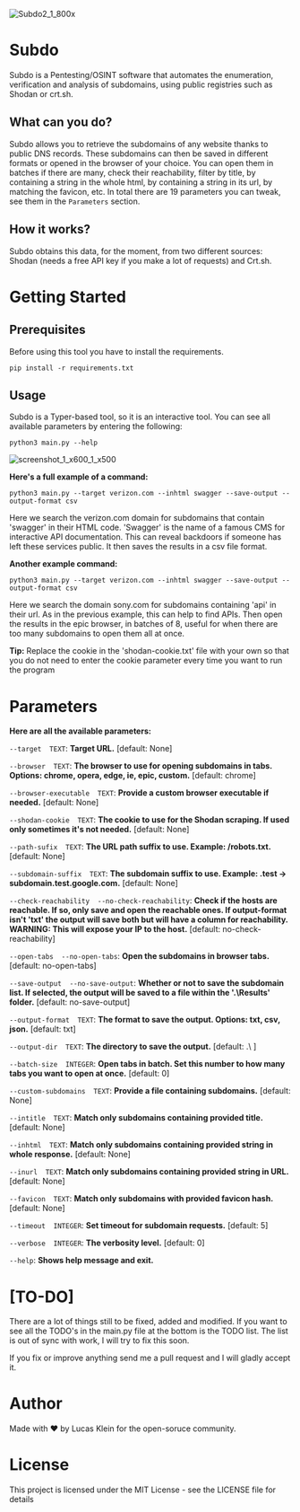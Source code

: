 ![Subdo2_1_800x](https://user-images.githubusercontent.com/59050136/171484315-06d7a9de-c6bd-434d-b74e-29347eb8c65f.png)

# Subdo
Subdo is a Pentesting/OSINT software that automates the enumeration, verification and analysis of subdomains, using public registries such as Shodan or crt.sh.

## What can you do?
Subdo allows you to retrieve the subdomains of any website thanks to public DNS records.
These subdomains can then be saved in different formats or opened in the browser of your choice. You can open them in batches if there are many, check their reachability, filter by title, by containing a string in the whole html, by containing a string in its url, by matching the favicon, etc.
In total there are 19 parameters you can tweak, see them in the `Parameters` section.

## How it works?
Subdo obtains this data, for the moment, from two different sources: Shodan (needs a free API key if you make a lot of requests) and Crt.sh.

# Getting Started
## Prerequisites
Before using this tool you have to install the requirements.

`pip install -r requirements.txt`

## Usage
Subdo is a Typer-based tool, so it is an interactive tool. You can see all available parameters by entering the following:

`python3 main.py --help`

![screenshot_1_x600_1_x500](https://user-images.githubusercontent.com/59050136/190322632-cac362d1-201a-4e6d-975f-5417d5c16cf5.png)



**Here's a full example of a command:**

`python3 main.py --target verizon.com --inhtml swagger --save-output --output-format csv`

Here we search the verizon.com domain for subdomains that contain 'swagger' in their HTML code. 'Swagger' is the name of a famous CMS for interactive API documentation. This can reveal backdoors if someone has left these services public. It then saves the results in a csv file format.

**Another example command:**

`python3 main.py --target verizon.com --inhtml swagger --save-output --output-format csv`


Here we search the domain sony.com for subdomains containing 'api' in their url. As in the previous example, this can help to find APIs. Then open the results in the epic browser, in batches of 8, useful for when there are too many subdomains to open them all at once.

**Tip:** Replace the cookie in the 'shodan-cookie.txt' file with your own so that you do not need to enter the cookie parameter every time you want to run the program

# Parameters
**Here are all the available parameters:**

`--target  TEXT`: **Target URL.** [default: None]

`--browser  TEXT`: **The browser to use for opening subdomains in tabs. Options: chrome, opera, edge, ie, epic, custom.** [default: chrome]

`--browser-executable  TEXT`: **Provide a custom browser executable if needed.** [default: None]

`--shodan-cookie  TEXT`: **The cookie to use for the Shodan scraping. If used only sometimes it's not needed.** [default: None]

`--path-sufix  TEXT`: **The URL path suffix to use. Example: /robots.txt.** [default: None]

`--subdomain-suffix  TEXT`: **The subdomain suffix to use. Example: .test -> subdomain.test.google.com.** [default: None]

`--check-reachability  --no-check-reachability`: **Check if the hosts are reachable. If so, only save and open the reachable ones. If output-format isn't 'txt' the output will save both but will have a column for reachability. WARNING: This will expose your IP to the host.** [default: no-check-reachability]

`--open-tabs  --no-open-tabs`: **Open the subdomains in browser tabs.** [default: no-open-tabs]

`--save-output  --no-save-output`: **Whether or not to save the subdomain list. If selected, the output will be saved to a file within the '.\Results' folder.** [default: no-save-output]

`--output-format  TEXT`: **The format to save the output. Options: txt, csv, json.** [default: txt]

`--output-dir  TEXT`: **The directory to save the output.** [default: .\ ]

`--batch-size  INTEGER`: **Open tabs in batch. Set this number to how many tabs you want to open at once.** [default: 0]

`--custom-subdomains  TEXT`: **Provide a file containing subdomains.** [default: None]

`--intitle  TEXT`: **Match only subdomains containing provided title.** [default: None]

`--inhtml  TEXT`: **Match only subdomains containing provided string in whole response.** [default: None]

`--inurl  TEXT`: **Match only subdomains containing provided string in URL.** [default: None]

`--favicon  TEXT`: **Match only subdomains with provided favicon hash.** [default: None]

`--timeout  INTEGER`: **Set timeout for subdomain requests.** [default: 5]

`--verbose  INTEGER`: **The verbosity level.** [default: 0]

`--help`: **Shows help message and exit.**

# [TO-DO]
There are a lot of things still to be fixed, added and modified. If you want to see all the TODO's in the main.py file at the bottom is the TODO list.
The list is out of sync with work, I will try to fix this soon.

If you fix or improve anything send me a pull request and I will gladly accept it.

# Author

Made with ❤️ by Lucas Klein for the open-soruce community.

# License

This project is licensed under the MIT License - see the LICENSE file for details
